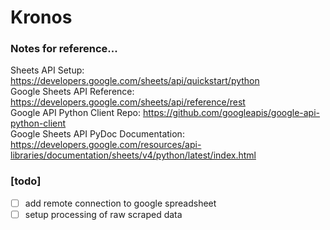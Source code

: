 # Kronos

### Notes for reference...
Sheets API Setup: https://developers.google.com/sheets/api/quickstart/python  
Google Sheets API Reference: https://developers.google.com/sheets/api/reference/rest  
Google API Python Client Repo: https://github.com/googleapis/google-api-python-client  
Google Sheets API PyDoc Documentation: https://developers.google.com/resources/api-libraries/documentation/sheets/v4/python/latest/index.html  

### [todo]
- [ ] add remote connection to google spreadsheet   
- [ ] setup processing of raw scraped data